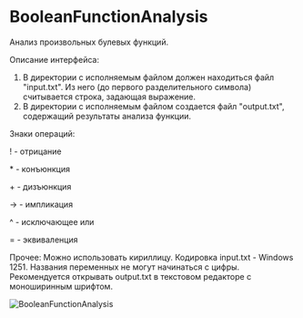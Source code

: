 # BooleanFunctionAnalysis
Анализ произвольных булевых функций.

Описание интерфейса:
1. В директории с исполняемым файлом должен находиться файл "input.txt". Из него (до первого разделительного символа) считывается строка, задающая выражение.
2. В директории с исполняемым файлом создается файл "output.txt", содержащий результаты анализа функции.

Знаки операций:

\! - отрицание

\* - конъюнкция

\+ - дизъюнкция

-> - импликация

^ - исключающее или

= - эквиваленция

Прочее:
Можно использовать кириллицу. Кодировка input.txt - Windows 1251.
Названия переменных не могут начинаться с цифры.
Рекомендуется открывать output.txt в текстовом редакторе с моноширинным шрифтом.

![BooleanFunctionAnalysis](https://i.imgur.com/avDg4cC.png)
